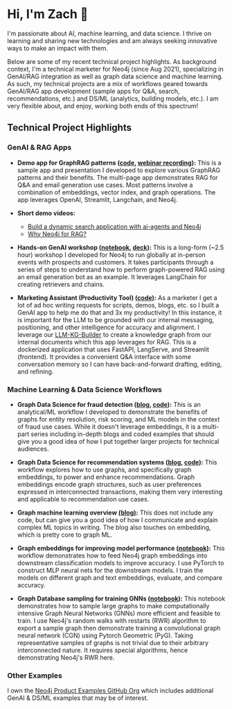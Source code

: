 # Hi, I'm Zach 👋
I'm passionate about AI, machine learning, and data science. I thrive on learning and sharing new technologies and am always seeking innovative ways to make an impact with them.

Below are some of my recent technical project highlights. As background context, I'm a technical marketer for Neo4j (since Aug 2021), specializing in GenAI/RAG integration as well as graph data science and machine learning. As such, my technical projects are a mix of workflows geared towards GenAI/RAG app development (sample apps for Q&A, search, recommendations, etc.) and DS/ML (analytics, building models, etc.). I am very flexible about, and enjoy, working both ends of this spectrum!

## Technical Project Highlights

### GenAI & RAG Apps
- __Demo app for GraphRAG patterns ([code](https://github.com/neo4j-product-examples/graphrag-examples), [webinar recording](https://www.youtube.com/watch?v=OuyTENdRcNs)):__ This is a sample app and presentation I developed to explore various GraphRAG patterns and their benefits. The multi-page app demonstrates RAG for Q&A and email generation use cases. Most patterns involve a combination of embeddings, vector index, and graph operations. The app leverages OpenAI, Streamlit, Langchain, and Neo4j.

- __Short demo videos:__
  - [Build a dynamic search application with ai-agents and Neo4j](https://www.youtube.com/watch?v=wKJRvK6u5f8)
  - [Why Neo4j for RAG?](https://www.youtube.com/watch?v=7kbHw7dniUc)

- __Hands-on GenAI workshop ([notebook](https://github.com/neo4j-product-examples/genai-workshop/blob/main/genai-workshop.ipynb), [deck](https://github.com/neo4j-product-examples/genai-workshop/blob/main/workshop-slides.pdf)):__ This is a long-form (~2.5 hour) workshop I developed for Neo4j to run globally at in-person events with prospects and customers. It takes participants through a series of steps to understand how to perform graph-powered RAG using an email generation bot as an example. It leverages LangChain for creating retrievers and chains.

- __Marketing Assistant (Productivity Tool) [(code)](https://github.com/zach-blumenfeld/content-creation-tools/tree/main/marketing-assistant):__ As a marketer I get a lot of ad hoc writing requests for scripts, demos, blogs, etc. so I built a GenAI app to help me do that and 3x my productivity! In this instance, it is important for the LLM to be grounded with our internal messaging, positioning, and other intelligence for accuracy and alignment. I leverage our [LLM-KG-Builder](https://neo4j.com/labs/genai-ecosystem/llm-graph-builder/) to create a knowledge graph from our internal documents which this app leverages for RAG. This is a dockerized application that uses FastAPI, LangServe, and Streamlit (frontend). It provides a convenient Q&A interface with some conversation memory so I can have back-and-forward drafting, editing, and refining.

### Machine Learning & Data Science Workflows
- __Graph Data Science for fraud detection ([blog](https://neo4j.com/developer-blog/exploring-fraud-detection-neo4j-graph-data-science-summary/), [code](https://github.com/neo4j-product-examples/demo-fraud-detection-with-p2p)):__ This is an analytical/ML workflow I developed to demonstrate the benefits of graphs for entity resolution, risk scoring, and ML models in the context of fraud use cases. While it doesn't leverage embeddings, it is a multi-part series including in-depth blogs and coded examples that should give you a good idea of how I put together larger projects for technical audiences.

- __Graph Data Science for recommendation systems ([blog](https://towardsdatascience.com/exploring-practical-recommendation-engines-in-neo4j-ff09fe767782), [code](https://github.com/neo4j-product-examples/ds-recommendation-use-cases/tree/main/news-recommendation-mind/mind-large-collab-filtering)):__ This workflow explores how to use graphs, and specifically graph embeddings, to power and enhance recommendations. Graph embeddings encode graph structures, such as user preferences expressed in interconnected transactions, making them very interesting and applicable to recommendation use cases.

- __Graph machine learning overview [(blog)](https://towardsdatascience.com/graph-machine-learning-an-overview-c996e53fab90):__ This does not include any code, but can give you a good idea of how I communicate and explain complex ML topics in writing. The blog also touches on embedding, which is pretty core to graph ML.

- __Graph embeddings for improving model performance ([notebook](https://github.com/neo4j-product-examples/graph-machine-learning-examples/blob/main/inductive-node-classifiaction-ml-integration/example.ipynb)):__  This workflow demonstrates how to feed Neo4j graph embeddings into downstream classification models to improve accuracy.  I use PyTorch to construct MLP neural nets for the downstream models. I train the models on different graph and text embeddings, evaluate, and compare accuracy.

- __Graph Database sampling for training GNNs ([notebook](https://github.com/neo4j-product-examples/graph-machine-learning-examples/blob/main/gnns-with-neo4j/db-sampling-for-gnn-training/pyg-gnn.ipynb)):__ This notebook demonstrates how to sample large graphs to make computationally intensive Graph Neural Networks (GNNs) more efficient and feasible to train.  I use Neo4j's random walks with restarts (RWR) algorithm to export a sample graph then demonstrate training a convolutional graph neural network (CGN) using Pytorch Geometric (PyG). Taking representative samples of graphs is not trivial due to their arbitrary interconnected nature. It requires special algorithms, hence demonstrating Neo4j's RWR here.




### Other Examples
I own the [Neo4j Product Examples GitHub Org](https://github.com/neo4j-product-examples) which includes additional GenAI & DS/ML examples that may be of interest.